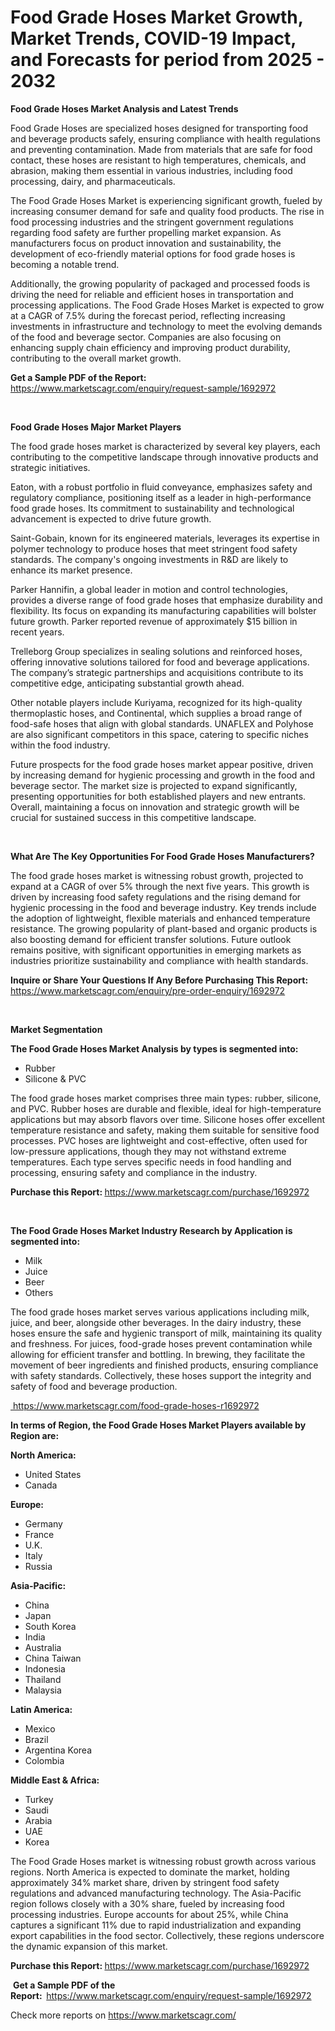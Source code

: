<p><h1>Food Grade Hoses Market Growth, Market Trends, COVID-19 Impact, and Forecasts for period from 2025 - 2032</h1></p><p><strong>Food Grade Hoses Market Analysis and Latest Trends</strong></p>
<p><p>Food Grade Hoses are specialized hoses designed for transporting food and beverage products safely, ensuring compliance with health regulations and preventing contamination. Made from materials that are safe for food contact, these hoses are resistant to high temperatures, chemicals, and abrasion, making them essential in various industries, including food processing, dairy, and pharmaceuticals.</p><p>The Food Grade Hoses Market is experiencing significant growth, fueled by increasing consumer demand for safe and quality food products. The rise in food processing industries and the stringent government regulations regarding food safety are further propelling market expansion. As manufacturers focus on product innovation and sustainability, the development of eco-friendly material options for food grade hoses is becoming a notable trend.</p><p>Additionally, the growing popularity of packaged and processed foods is driving the need for reliable and efficient hoses in transportation and processing applications. The Food Grade Hoses Market is expected to grow at a CAGR of 7.5% during the forecast period, reflecting increasing investments in infrastructure and technology to meet the evolving demands of the food and beverage sector. Companies are also focusing on enhancing supply chain efficiency and improving product durability, contributing to the overall market growth.</p></p>
<p><strong>Get a Sample PDF of the Report:&nbsp;</strong> <a href="https://www.marketscagr.com/enquiry/request-sample/1692972?utm_campaign=2485&utm_medium=2&utm_source=Github&utm_content=ia&utm_term=27032025&utm_id=food-grade-hoses">https://www.marketscagr.com/enquiry/request-sample/1692972</a></p>
<p>&nbsp;</p>
<p><strong>Food Grade Hoses Major Market Players</strong></p>
<p><p>The food grade hoses market is characterized by several key players, each contributing to the competitive landscape through innovative products and strategic initiatives. </p><p>Eaton, with a robust portfolio in fluid conveyance, emphasizes safety and regulatory compliance, positioning itself as a leader in high-performance food grade hoses. Its commitment to sustainability and technological advancement is expected to drive future growth.</p><p>Saint-Gobain, known for its engineered materials, leverages its expertise in polymer technology to produce hoses that meet stringent food safety standards. The company's ongoing investments in R&D are likely to enhance its market presence.</p><p>Parker Hannifin, a global leader in motion and control technologies, provides a diverse range of food grade hoses that emphasize durability and flexibility. Its focus on expanding its manufacturing capabilities will bolster future growth. Parker reported revenue of approximately $15 billion in recent years.</p><p>Trelleborg Group specializes in sealing solutions and reinforced hoses, offering innovative solutions tailored for food and beverage applications. The company’s strategic partnerships and acquisitions contribute to its competitive edge, anticipating substantial growth ahead.</p><p>Other notable players include Kuriyama, recognized for its high-quality thermoplastic hoses, and Continental, which supplies a broad range of food-safe hoses that align with global standards. UNAFLEX and Polyhose are also significant competitors in this space, catering to specific niches within the food industry.</p><p>Future prospects for the food grade hoses market appear positive, driven by increasing demand for hygienic processing and growth in the food and beverage sector. The market size is projected to expand significantly, presenting opportunities for both established players and new entrants. Overall, maintaining a focus on innovation and strategic growth will be crucial for sustained success in this competitive landscape.</p></p>
<p>&nbsp;</p>
<p><strong>What Are The Key Opportunities For Food Grade Hoses Manufacturers?</strong></p>
<p><p>The food grade hoses market is witnessing robust growth, projected to expand at a CAGR of over 5% through the next five years. This growth is driven by increasing food safety regulations and the rising demand for hygienic processing in the food and beverage industry. Key trends include the adoption of lightweight, flexible materials and enhanced temperature resistance. The growing popularity of plant-based and organic products is also boosting demand for efficient transfer solutions. Future outlook remains positive, with significant opportunities in emerging markets as industries prioritize sustainability and compliance with health standards.</p></p>
<p><strong>Inquire or Share Your Questions If Any Before Purchasing This Report:</strong> <a href="https://www.marketscagr.com/enquiry/pre-order-enquiry/1692972?utm_campaign=2485&utm_medium=2&utm_source=Github&utm_content=ia&utm_term=27032025&utm_id=food-grade-hoses">https://www.marketscagr.com/enquiry/pre-order-enquiry/1692972</a></p>
<p>&nbsp;</p>
<p><strong>Market Segmentation</strong></p>
<p><strong>The Food Grade Hoses Market Analysis by types is segmented into:</strong></p>
<p><ul><li>Rubber</li><li>Silicone & PVC</li></ul></p>
<p><p>The food grade hoses market comprises three main types: rubber, silicone, and PVC. Rubber hoses are durable and flexible, ideal for high-temperature applications but may absorb flavors over time. Silicone hoses offer excellent temperature resistance and safety, making them suitable for sensitive food processes. PVC hoses are lightweight and cost-effective, often used for low-pressure applications, though they may not withstand extreme temperatures. Each type serves specific needs in food handling and processing, ensuring safety and compliance in the industry.</p></p>
<p><strong>Purchase this Report:&nbsp;</strong><a href="https://www.marketscagr.com/purchase/1692972?utm_campaign=2485&utm_medium=2&utm_source=Github&utm_content=ia&utm_term=27032025&utm_id=food-grade-hoses">https://www.marketscagr.com/purchase/1692972</a></p>
<p>&nbsp;</p>
<p><strong>The Food Grade Hoses Market Industry Research by Application is segmented into:</strong></p>
<p><ul><li>Milk</li><li>Juice</li><li>Beer</li><li>Others</li></ul></p>
<p><p>The food grade hoses market serves various applications including milk, juice, and beer, alongside other beverages. In the dairy industry, these hoses ensure the safe and hygienic transport of milk, maintaining its quality and freshness. For juices, food-grade hoses prevent contamination while allowing for efficient transfer and bottling. In brewing, they facilitate the movement of beer ingredients and finished products, ensuring compliance with safety standards. Collectively, these hoses support the integrity and safety of food and beverage production.</p></p>
<p><a href="https://www.marketscagr.com/food-grade-hoses-r1692972?utm_campaign=2485&utm_medium=2&utm_source=Github&utm_content=ia&utm_term=27032025&utm_id=food-grade-hoses">&nbsp;https://www.marketscagr.com/food-grade-hoses-r1692972</a></p>
<p><strong>In terms of Region, the Food Grade Hoses Market Players available by Region are:</strong></p>
<p>
    <p> <strong> North America: </strong>
        <ul>
            <li>United States</li>
            <li>Canada</li>
        </ul>
        </p> 
    <p> <strong> Europe: </strong>
        <ul>
            <li>Germany</li>
            <li>France</li>
            <li>U.K.</li>
            <li>Italy</li>
            <li>Russia</li>
        </ul>
        </p> 
    <p> <strong> Asia-Pacific: </strong>
        <ul>
            <li>China</li>
            <li>Japan</li>
            <li>South Korea</li>
            <li>India</li>
            <li>Australia</li>
            <li>China Taiwan</li>
            <li>Indonesia</li>
            <li>Thailand</li>
            <li>Malaysia</li>
        </ul>
        </p> 
    <p> <strong> Latin America: </strong>
        <ul>
            <li>Mexico</li>
            <li>Brazil</li>
            <li>Argentina Korea</li>
            <li>Colombia</li>
        </ul>
        </p> 
    <p> <strong> Middle East & Africa: </strong>
        <ul>
            <li>Turkey</li>
            <li>Saudi</li>
            <li>Arabia</li>
            <li>UAE</li>
            <li>Korea</li>
        </ul>
    </p>
    </p>
<p><p>The Food Grade Hoses market is witnessing robust growth across various regions. North America is expected to dominate the market, holding approximately 34% market share, driven by stringent food safety regulations and advanced manufacturing technology. The Asia-Pacific region follows closely with a 30% share, fueled by increasing food processing industries. Europe accounts for about 25%, while China captures a significant 11% due to rapid industrialization and expanding export capabilities in the food sector. Collectively, these regions underscore the dynamic expansion of this market.</p></p>
<p><strong>Purchase this Report: </strong><a href="https://www.marketscagr.com/purchase/1692972?utm_campaign=2485&utm_medium=2&utm_source=Github&utm_content=ia&utm_term=27032025&utm_id=food-grade-hoses">https://www.marketscagr.com/purchase/1692972</a></p>
<p>&nbsp;<strong>Get a Sample PDF of the Report:&nbsp;&nbsp;</strong><a href="https://www.marketscagr.com/enquiry/request-sample/1692972?utm_campaign=2485&utm_medium=2&utm_source=Github&utm_content=ia&utm_term=27032025&utm_id=food-grade-hoses">https://www.marketscagr.com/enquiry/request-sample/1692972</a></p>
<p><strong></strong></p>
<p>Check more reports on <a href="https://www.marketscagr.com/?utm_campaign=2485&utm_medium=2&utm_source=Github&utm_content=ia&utm_term=27032025&utm_id=food-grade-hoses">https://www.marketscagr.com/</a></p>